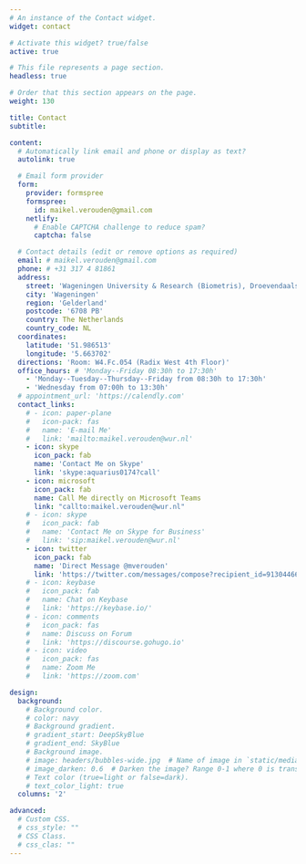 ```yaml
---
# An instance of the Contact widget.
widget: contact

# Activate this widget? true/false
active: true

# This file represents a page section.
headless: true

# Order that this section appears on the page.
weight: 130

title: Contact
subtitle:

content:
  # Automatically link email and phone or display as text?
  autolink: true

  # Email form provider
  form:
    provider: formspree
    formspree:
      id: maikel.verouden@gmail.com
    netlify:
      # Enable CAPTCHA challenge to reduce spam?
      captcha: false

  # Contact details (edit or remove options as required)
  email: # maikel.verouden@gmail.com
  phone: # +31 317 4 81861
  address:
    street: 'Wageningen University & Research (Biometris), Droevendaalsesteeg 1 (Building 107 a.k.a. Radix) '
    city: 'Wageningen'
    region: 'Gelderland'
    postcode: '6708 PB'
    country: The Netherlands
    country_code: NL
  coordinates:
    latitude: '51.986513'
    longitude: '5.663702'
  directions: 'Room: W4.Fc.054 (Radix West 4th Floor)'
  office_hours: # 'Monday--Friday 08:30h to 17:30h'
    - 'Monday--Tuesday--Thursday--Friday from 08:30h to 17:30h'
    - 'Wednesday from 07:00h to 13:30h'
  # appointment_url: 'https://calendly.com'
  contact_links:
    # - icon: paper-plane
    #   icon-pack: fas
    #   name: 'E-mail Me'
    #   link: 'mailto:maikel.verouden@wur.nl'
    - icon: skype
      icon_pack: fab
      name: 'Contact Me on Skype'
      link: 'skype:aquarius0174?call'
    - icon: microsoft
      icon_pack: fab
      name: Call Me directly on Microsoft Teams
      link: "callto:maikel.verouden@wur.nl"
    # - icon: skype
    #   icon_pack: fab
    #   name: 'Contact Me on Skype for Business'
    #   link: 'sip:maikel.verouden@wur.nl'
    - icon: twitter
      icon_pack: fab
      name: 'Direct Message @mverouden'
      link: 'https://twitter.com/messages/compose?recipient_id=91304466'
    # - icon: keybase
    #   icon_pack: fab
    #   name: Chat on Keybase
    #   link: 'https://keybase.io/'
    # - icon: comments
    #   icon_pack: fas
    #   name: Discuss on Forum
    #   link: 'https://discourse.gohugo.io'
    # - icon: video
    #   icon_pack: fas
    #   name: Zoom Me
    #   link: 'https://zoom.com'

design:
  background:
    # Background color.
    # color: navy
    # Background gradient.
    # gradient_start: DeepSkyBlue
    # gradient_end: SkyBlue
    # Background image.
    # image: headers/bubbles-wide.jpg  # Name of image in `static/media/`.
    # image_darken: 0.6  # Darken the image? Range 0-1 where 0 is transparent and 1 is opaque.
    # Text color (true=light or false=dark).
    # text_color_light: true
  columns: '2'

advanced:
  # Custom CSS.
  # css_style: ""
  # CSS Class.
  # css_clas: ""
---
```

